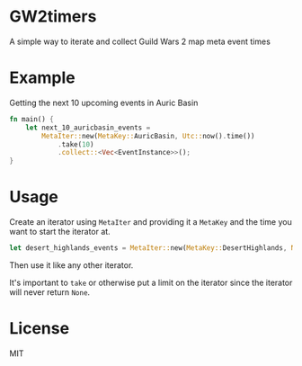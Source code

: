 # GW2timers

A simple way to iterate and collect Guild Wars 2 map meta event times

# Example

Getting the next 10 upcoming events in Auric Basin

```rust
fn main() {
    let next_10_auricbasin_events =
        MetaIter::new(MetaKey::AuricBasin, Utc::now().time())
            .take(10)
            .collect::<Vec<EventInstance>>();
}
```

# Usage

Create an iterator using `MetaIter` and providing it a `MetaKey` and the time you want to start the iterator at.

```rust
let desert_highlands_events = MetaIter::new(MetaKey::DesertHighlands, NaiveTime::from_hms(5, 20, 0));
```

Then use it like any other iterator.

It's important to `take` or otherwise put a limit on the iterator since the iterator will never return `None`.

# License

MIT
